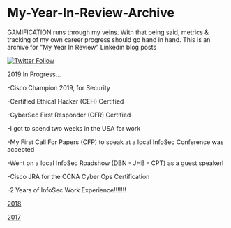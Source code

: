 # My-Year-In-Review-Archive
GAMIFICATION runs through my veins. With that being said, metrics & tracking of my own career progress should go hand in hand. This is an archive for "My Year In Review" Linkedin blog posts

[![Twitter Follow](https://img.shields.io/twitter/follow/DoGByTeZN.svg?style=social&label=Follow%20%40DoGByTeZN)](https://twitter.com/DoGByTeZN)

2019 In Progress...

-Cisco Champion 2019, for Security

-Certified Ethical Hacker (CEH) Certified

-CyberSec First Responder (CFR) Certified

-I got to spend two weeks in the USA for work

-My First Call For Papers (CFP) to speak at a local InfoSec Conference was accepted

-Went on a local InfoSec Roadshow (DBN - JHB - CPT) as a guest speaker!

-Cisco JRA for the CCNA Cyber Ops Certification

-2 Years of InfoSec Work Experience!!!!!!!

[2018](https://www.linkedin.com/pulse/2018-my-annual-review-chelin-sampson/)

[2017](https://www.linkedin.com/pulse/2017-my-year-review-chelin-sampson/)
